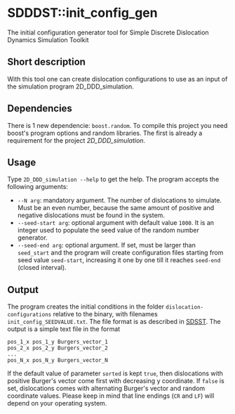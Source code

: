 # SDDDST::init_config_gen
The initial configuration generator tool for Simple Discrete Dislocation Dynamics Simulation Toolkit

## Short description
With this tool one can create dislocation configurations to use as an input of the simulation program 2D_DDD_simulation.

## Dependencies
There is 1 new dependencie: `boost.random`. To compile this project you need boost's program options and random libraries. The first is already a requirement for the project *2D_DDD_simulation*.

## Usage
Type `2D_DDD_simulation --help` to get the help. The program accepts the following arguments:
* `--N arg`: mandatory argument. The number of dislocations to simulate. Must be an even number, because the same amount of positive and negative dislocations must be found in the system.
* `--seed-start arg`: optional argument with default value `1000`. It is an integer used to populate the seed value of the random number generator.
* `--seed-end arg`: optional argument. If set, must be larger than `seed_start` and the program will create configuration files starting from seed value `seed-start`, increasing it one by one till it reaches `seed-end` (closed interval).

## Output
The program creates the initial conditions in the folder `dislocation-configurations` relative to the binary, with filenames `init_config_SEEDVALUE.txt`. The file format is as described in [SDSST](https://github.com/danieltuzes/sdddst). The output is a simple text file in the format
```
pos_1_x pos_1_y Burgers_vector_1
pos_2_x pos_2_y Burgers_vector_2
...
pos_N_x pos_N_y Burgers_vector_N

```
If the default value of parameter `sorted` is kept `true`, then dislocations with positive Burger's vector come first with decreasing y coordinate. If `false` is set, dislocations comes with alternating Burger's vector and random coordinate values. Please keep in mind that line endings (`CR` and `LF`) will depend on your operating system.